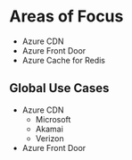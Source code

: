 # Areas of Focus

* Azure CDN
* Azure Front Door
* Azure Cache for Redis

## Global Use Cases

* Azure CDN
  * Microsoft
  * Akamai
  * Verizon
* Azure Front Door